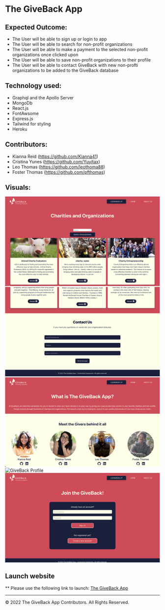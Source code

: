 # The GiveBack App

## Expected Outcome: 
- The User will be able to sign up or login to app
- The User will be able to search for non-profit organizations
- The User will be able to make a payment to the selected non-profit organizations once clicked upon
- The User will be able to save non-profit organizations to their profile
- The User will be able to contact GiveBack with new non-profti organizations to be added to the GiveBack database



## Technology used:
- Graphql and the Apollo Server
- MongoDb 
- React.js
- FontAwsome
- Express.js
- Tailwind for styling
- Heroku


## Contributors:
- Kianna Reid (https://github.com/Kianna41)
- Cristina Yunes (https://github.com/Yuyitax)
- Leo Thomas (https://github.com/leothoma88)
- Foster Thomas (https://github.com/pfthomas)


## Visuals:
![GiveBack Homepage](./client/src/assets/giveBack-homepage1.png)
![GiveBack Homepage-Contact](./client/src/assets/giveBack-homepage2.png)
![GiveBack About](./client/src/assets/giveBack-about.png)
![GiveBack Profile]()
![GiveBack Sign In/Sign Up](./client/src/assets/giveBack-login.png)


## Launch website
** Please use the following link to launch: [The GiveBack App](https://)


- - -
© 2022 The GiveBack App Contributors. All Rights Reserved.
